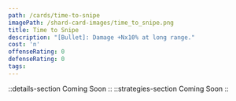 ```yaml
---
path: /cards/time-to-snipe
imagePath: /shard-card-images/time_to_snipe.png
title: Time to Snipe
description: "[Bullet]: Damage +Nx10% at long range."
cost: 'n'
offenseRating: 0
defenseRating: 0
tags:
---
```

::details-section
Coming Soon
::
::strategies-section
Coming Soon
::